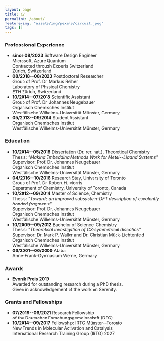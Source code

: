 ```yaml
---
layout: page
title: CV
permalink: /about/
feature-img: "assets/img/pexels/circuit.jpeg"
tags: []
---
```


### Professional Experience
- **since 08/2023** Software Design Engineer  
Microsoft, Azure Quantum  
Contracted through Experis Switzerland  
Zürich, Switzerland  
- **08/2018--08/2023** Postdoctoral Researcher  
Group of Prof. Dr. Markus Reiher  
Laboratory of Physical Chemistry  
ETH Zürich, Switzerland  
- **10/2014--07/2018** Scientific Assistant   
Group of Prof. Dr. Johannes Neugebauer    
Organisch Chemisches Institut  
Westfälische Wilhelms-Universität Münster, Germany  
- **05/2013--09/2014** Student Assistant  
Organisch Chemisches Institut  
Westfälische Wilhelms-Universität Münster, Germany  
### Education
- **10/2014--05/2018** Dissertation (Dr. rer. nat.), Theoretical Chemistry  
Thesis: *"Making Embedding Methods Work for Metal--Ligand Systems"*  
Supervisor: Prof. Dr. Johannes Neugebauer  
Organisch Chemisches Institut  
Westfälische Wilhelms-Universität Münster, Germany  
- **04/2016--10/2016** Research Stay, University of Toronto  
Group of Prof. Dr. Robert H. Morris  
Department of Chemistry, University of Toronto, Canada  
- **10/2012--09/2014** Master of Science, Chemistry  
Thesis: *"Towards an improved subsystem-DFT description of covalently bonded fragments"*  
Supervisor: Prof. Dr. Johannes Neugebauer  
Organisch Chemisches Institut  
Westfälische Wilhelms-Universität Münster, Germany  
- **10/2009--09/2012** Bachelor of Science, Chemistry  
Thesis: *"Theoretical investigation of C3-symmetrical discotics"*  
Supervisor: Dr. Mark P. Waller and Dr. Christian Mück-Lichtenfeld  
Organisch Chemisches Institut  
Westfälische Wilhelms-Universität Münster, Germany  
- **08/2001--06/2009** Abitur  
Anne-Frank-Gymnasium Werne, Germany
### Awards
- **Evonik Preis 2019**   
Awarded for outstanding research during a PhD thesis.  
Given in acknowledgement of the work on Serenity.
### Grants and Fellowships
- **07/2019--06/2021** Research Fellowship   
of the Deutschen Forschungsgemeinschaft (DFG)
- **10/2014--09/2017** Fellowship: IRTG Münster--Toronto  
New Trends in Molecular Activation and Catalysis  
International Research Training Group (IRTG) 2027
